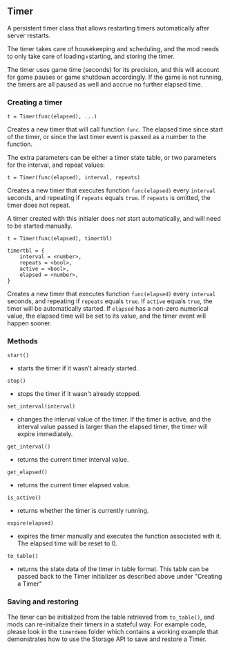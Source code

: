 
## Timer

A persistent timer class that allows restarting timers automatically
after server restarts.

The timer takes care of housekeeping and scheduling, and the mod needs
to only take care of loading+starting, and storing the timer.

The timer uses game time (seconds) for its precision, and this will
account for game pauses or game shutdown accordingly. If the game is
not running, the timers are all paused as well and accrue no further
elapsed time.

### Creating a timer

`t = Timer(func(elapsed), ...)`

Creates a new timer that will call function `func`. The elapsed time
since start of the timer, or since the last timer event is passed
as a number to the function.

The extra parameters can be either a timer state table, or two parameters
for the interval, and repeat values:

`t = Timer(func(elapsed), interval, repeats)`

Creates a new timer that executes function `func(elapsed)` every `interval`
seconds, and repeating if `repeats` equals `true`. If `repeats` is omitted,
the timer does not repeat.

A timer created with this initialer does *not* start automatically, and will
need to be started manually.


`t = Timer(func(elapsed), timertbl)`

```
timertbl = {
    interval = <number>,
    repeats = <bool>,
    active = <bool>,
    elapsed = <number>,
}
```

Creates a new timer that executes function `func(elapsed)` every `interval`
seconds, and repeating if `repeats` equals `true`. If `active` equals `true`,
the timer will be automatically started. If `elapsed` has a non-zero numerical
value, the elapsed time will be set to its value, and the timer event will
happen sooner.


### Methods

`start()`
 * starts the timer if it wasn't already started.

`stop()`
 * stops the timer if it wasn't already stopped.

`set_interval(interval)`
 * changes the interval value of the timer. If the timer is active, and
   the interval value passed is larger than the elapsed timer, the timer
   will expire immediately.

`get_interval()`
 * returns the current timer interval value.

`get_elapsed()`
 * returns the current timer elapsed value.

`is_active()`
 * returns whether the timer is currently running.

`expire(elapsed)`
 * expires the timer manually and executes the function associated with
   it. The elapsed time will be reset to 0.

`to_table()`
 * returns the state data of the timer in table format. This table
   can be passed back to the Timer initializer as described above
   under "Creating a Timer"

### Saving and restoring

The timer can be initialized from the table retrieved from `to_table()`,
and mods can re-initialize their timers in a stateful way. For example
code, please look in the `timerdemo` folder which contains a working
example that demonstrates how to use the Storage API to save and restore
a Timer.
